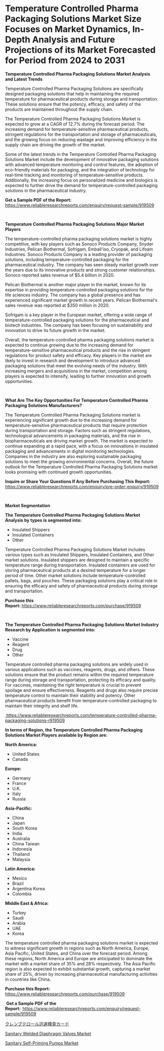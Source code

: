 <p><h1>Temperature Controlled Pharma Packaging Solutions Market Size Focuses on Market Dynamics, In-Depth Analysis and Future Projections of its Market Forecasted for Period from 2024 to 2031</h1></p><p><strong>Temperature Controlled Pharma Packaging Solutions Market Analysis and Latest Trends</strong></p>
<p><p>Temperature Controlled Pharma Packaging Solutions are specifically designed packaging solutions that help in maintaining the required temperature for pharmaceutical products during storage and transportation. These solutions ensure that the potency, efficacy, and safety of the products are maintained throughout the supply chain.</p><p>The Temperature Controlled Pharma Packaging Solutions Market is expected to grow at a CAGR of 12.7% during the forecast period. The increasing demand for temperature-sensitive pharmaceutical products, stringent regulations for the transportation and storage of pharmaceuticals, and the growing focus on reducing wastage and improving efficiency in the supply chain are driving the growth of the market.</p><p>Some of the latest trends in the Temperature Controlled Pharma Packaging Solutions Market include the development of innovative packaging solutions with advanced temperature monitoring and control features, the adoption of eco-friendly materials for packaging, and the integration of technology for real-time tracking and monitoring of temperature-sensitive products. Additionally, the increasing focus on personalized medicine and biologics is expected to further drive the demand for temperature-controlled packaging solutions in the pharmaceutical industry.</p></p>
<p><strong>Get a Sample PDF of the Report:&nbsp;</strong> <a href="https://www.reliableresearchreports.com/enquiry/request-sample/919509">https://www.reliableresearchreports.com/enquiry/request-sample/919509</a></p>
<p>&nbsp;</p>
<p><strong>Temperature Controlled Pharma Packaging Solutions Major Market Players</strong></p>
<p><p>The temperature-controlled pharma packaging solutions market is highly competitive, with key players such as Sonoco Products Company, Snyder Industries, Pelican Biothermal, Sofrigam, Emball'iso, Cryopak, and Lifoam Industries. Sonoco Products Company is a leading provider of packaging solutions, including temperature-controlled packaging for the pharmaceutical industry. The company has seen steady market growth over the years due to its innovative products and strong customer relationships. Sonoco reported sales revenue of $5.4 billion in 2020.</p><p>Pelican Biothermal is another major player in the market, known for its expertise in providing temperature-controlled packaging solutions for the life sciences industry. The company has a global presence and has experienced significant market growth in recent years. Pelican Biothermal's sales revenue was reported at $350 million in 2020.</p><p>Sofrigam is a key player in the European market, offering a wide range of temperature-controlled packaging solutions for the pharmaceutical and biotech industries. The company has been focusing on sustainability and innovation to drive its future growth in the market.</p><p>Overall, the temperature-controlled pharma packaging solutions market is expected to continue growing due to the increasing demand for temperature-sensitive pharmaceutical products and the rise in stringent regulations for product safety and efficacy. Key players in the market are likely to invest in research and development to introduce advanced packaging solutions that meet the evolving needs of the industry. With increasing mergers and acquisitions in the market, competition among players is expected to intensify, leading to further innovation and growth opportunities.</p></p>
<p>&nbsp;</p>
<p><strong>What Are The Key Opportunities For Temperature Controlled Pharma Packaging Solutions Manufacturers?</strong></p>
<p><p>The Temperature Controlled Pharma Packaging Solutions market is experiencing significant growth due to the increasing demand for temperature-sensitive pharmaceutical products that require protection during transportation and storage. Factors such as stringent regulations, technological advancements in packaging materials, and the rise in biopharmaceuticals are driving market growth. The market is expected to continue expanding at a rapid pace, with a focus on innovations in insulated packaging and advancements in digital monitoring technologies. Companies in the industry are also exploring sustainable packaging solutions to meet the growing environmental concerns. Overall, the future outlook for the Temperature Controlled Pharma Packaging Solutions market looks promising with continued growth opportunities.</p></p>
<p><strong>Inquire or Share Your Questions If Any Before Purchasing This Report:</strong> <a href="https://www.reliableresearchreports.com/enquiry/pre-order-enquiry/919509">https://www.reliableresearchreports.com/enquiry/pre-order-enquiry/919509</a></p>
<p>&nbsp;</p>
<p><strong>Market Segmentation</strong></p>
<p><strong>The Temperature Controlled Pharma Packaging Solutions Market Analysis by types is segmented into:</strong></p>
<p><ul><li>Insulated Shippers</li><li>Insulated Containers</li><li>Other</li></ul></p>
<p><p>Temperature Controlled Pharma Packaging Solutions Market includes various types such as Insulated Shippers, Insulated Containers, and Other market solutions. Insulated shippers are designed to maintain a specific temperature range during transportation. Insulated containers are used for storing pharmaceutical products at a desired temperature for a longer period of time. Other market solutions include temperature-controlled pallets, bags, and pouches. These packaging solutions play a critical role in ensuring the efficacy and safety of pharmaceutical products during storage and transportation.</p></p>
<p><strong>Purchase this Report:&nbsp;</strong><a href="https://www.reliableresearchreports.com/purchase/919509">https://www.reliableresearchreports.com/purchase/919509</a></p>
<p>&nbsp;</p>
<p><strong>The Temperature Controlled Pharma Packaging Solutions Market Industry Research by Application is segmented into:</strong></p>
<p><ul><li>Vaccine</li><li>Reagent</li><li>Drug</li><li>Other</li></ul></p>
<p><p>Temperature controlled pharma packaging solutions are widely used in various applications such as vaccines, reagents, drugs, and others. These solutions ensure that the product remains within the required temperature range during storage and transportation, protecting its efficacy and quality. For vaccines, maintaining the right temperature is crucial to prevent spoilage and ensure effectiveness. Reagents and drugs also require precise temperature control to maintain their stability and potency. Other pharmaceutical products benefit from temperature-controlled packaging to maintain their integrity and shelf life.</p></p>
<p><a href="https://www.reliableresearchreports.com/temperature-controlled-pharma-packaging-solutions-r919509">&nbsp;https://www.reliableresearchreports.com/temperature-controlled-pharma-packaging-solutions-r919509</a></p>
<p><strong>In terms of Region, the Temperature Controlled Pharma Packaging Solutions Market Players available by Region are:</strong></p>
<p>
    <p> <strong> North America: </strong>
        <ul>
            <li>United States</li>
            <li>Canada</li>
        </ul>
        </p> 
    <p> <strong> Europe: </strong>
        <ul>
            <li>Germany</li>
            <li>France</li>
            <li>U.K.</li>
            <li>Italy</li>
            <li>Russia</li>
        </ul>
        </p> 
    <p> <strong> Asia-Pacific: </strong>
        <ul>
            <li>China</li>
            <li>Japan</li>
            <li>South Korea</li>
            <li>India</li>
            <li>Australia</li>
            <li>China Taiwan</li>
            <li>Indonesia</li>
            <li>Thailand</li>
            <li>Malaysia</li>
        </ul>
        </p> 
    <p> <strong> Latin America: </strong>
        <ul>
            <li>Mexico</li>
            <li>Brazil</li>
            <li>Argentina Korea</li>
            <li>Colombia</li>
        </ul>
        </p> 
    <p> <strong> Middle East & Africa: </strong>
        <ul>
            <li>Turkey</li>
            <li>Saudi</li>
            <li>Arabia</li>
            <li>UAE</li>
            <li>Korea</li>
        </ul>
    </p>
    </p>
<p><p>The temperature controlled pharma packaging solutions market is expected to witness significant growth in regions such as North America, Europe, Asia Pacific, United States, and China over the forecast period. Among these regions, North America and Europe are anticipated to dominate the market with a market share of 35% and 28% respectively. The Asia Pacific region is also expected to exhibit substantial growth, capturing a market share of 25%, driven by increasing pharmaceutical manufacturing activities in countries like China.</p></p>
<p><strong>Purchase this Report: </strong><a href="https://www.reliableresearchreports.com/purchase/919509">https://www.reliableresearchreports.com/purchase/919509</a></p>
<p>&nbsp;<strong>Get a Sample PDF of the Report:&nbsp;&nbsp;</strong><a href="https://www.reliableresearchreports.com/enquiry/request-sample/919509">https://www.reliableresearchreports.com/enquiry/request-sample/919509</a></p>
<p><strong></strong></p>
<p><p><a href="https://github.com/FredaJerde/Market-Research-Report-List-1/blob/main/1009120170823.md">クレンブテロール迅速検査カード</a></p><p><a href="https://github.com/suitykhatun12/Market-Research-Report-List-1/blob/main/sanitary-welded-diaphragm-valves-market.md">Sanitary Welded Diaphragm Valves Market</a></p><p><a href="https://github.com/CliffMedina6/Market-Research-Report-List-5/blob/main/sanitary-self-priming-pumps-market.md">Sanitary Self-Priming Pumps Market</a></p></p>